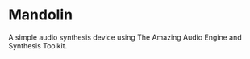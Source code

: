 Mandolin
========
A simple audio synthesis device using The Amazing Audio Engine and Synthesis Toolkit.
